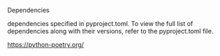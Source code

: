 Dependencies

dependencies specified in pyproject.toml.
To view the full list of dependencies along with their versions, refer to the pyproject.toml file.

https://python-poetry.org/